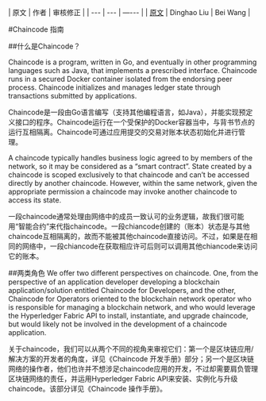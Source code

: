 
| 原文 | 作者 | 审核修正 |
| --- | --- | —--- |
| [原文](http://hyperledger-fabric.readthedocs.io/en/latest/chaincode.html) | Dinghao Liu | Bei Wang |


#Chaincode 指南

##什么是Chaincode？

Chaincode is a program, written in Go, and eventually in other programming languages such as Java, that implements a prescribed interface. Chaincode runs in a secured Docker container isolated from the endorsing peer process. Chaincode initializes and manages ledger state through transactions submitted by applications.

Chaincode是一段由Go语言编写（支持其他编程语言，如Java），并能实现预定义接口的程序。Chaincode运行在一个受保护的Docker容器当中，与背书节点的运行互相隔离。Chaincode可通过应用提交的交易对账本状态初始化并进行管理。

A chaincode typically handles business logic agreed to by members of the network, so it may be considered as a “smart contract”. State created by a chaincode is scoped exclusively to that chaincode and can’t be accessed directly by another chaincode. However, within the same network, given the appropriate permission a chaincode may invoke another chaincode to access its state.

一段chaincode通常处理由网络中的成员一致认可的业务逻辑，故我们很可能用“智能合约”来代指chaincode。一段chiancode创建的（账本）状态是与其他chaincode互相隔离的，故而不能被其他chaincode直接访问。不过，如果是在相同的网络中，一段chiancode在获取相应许可后则可以调用其他chiancode来访问它的账本。

##两类角色
We offer two different perspectives on chaincode. One, from the perspective of an application developer developing a blockchain application/solution entitled Chaincode for Developers, and the other, Chaincode for Operators oriented to the blockchain network operator who is responsible for managing a blockchain network, and who would leverage the Hyperledger Fabric API to install, instantiate, and upgrade chaincode, but would likely not be involved in the development of a chaincode application.

关于chaincode，我们可以从两个不同的视角来审视它们：第一个是区块链应用/解决方案的开发者的角度，详见《Chaincode 开发手册》部分；另一个是区块链网络的操作者，他们也许并不想涉足chaincode应用的开发，不过却需要肩负管理区块链网络的责任，并运用Hyperledger Fabric API来安装、实例化与升级chaincode。该部分详见《Chaincode 操作手册》。



